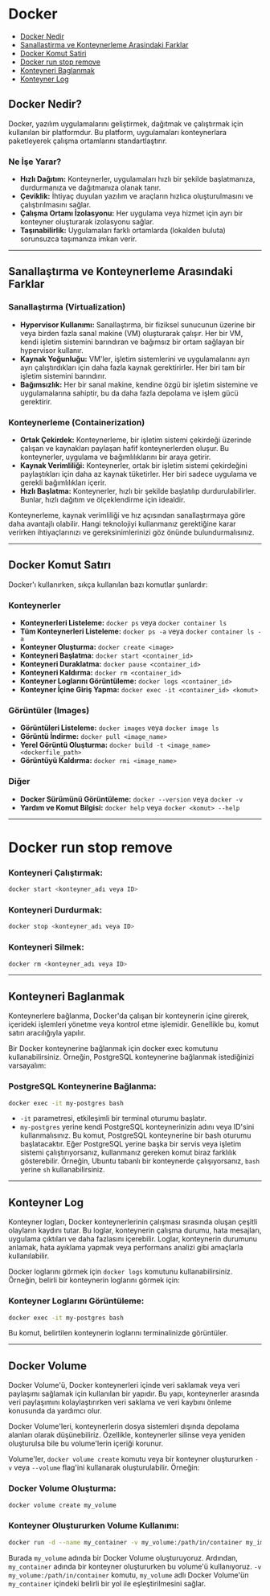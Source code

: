 # Docker

- [Docker Nedir](#docker-nedir)
- [Sanallastirma ve Konteynerleme Arasindaki Farklar](#sanallastirma-ve-konteynerleme-arasindaki-farklar)
- [Docker Komut Satiri](#docker-komut-satiri)
- [Docker run stop remove](#docker-run-stop-remove)
- [Konteyneri Baglanmak](#konteyneri-baglanmak)
- [Konteyner Log](#konteyner-log)  


## Docker Nedir?

Docker, yazılım uygulamalarını geliştirmek, dağıtmak ve çalıştırmak için kullanılan bir platformdur. Bu platform, uygulamaları konteynerlara paketleyerek çalışma ortamlarını standartlaştırır. 

### Ne İşe Yarar?

- **Hızlı Dağıtım:** Konteynerler, uygulamaları hızlı bir şekilde başlatmanıza, durdurmanıza ve dağıtmanıza olanak tanır.
- **Çeviklik:** İhtiyaç duyulan yazılım ve araçların hızlıca oluşturulmasını ve çalıştırılmasını sağlar.
- **Çalışma Ortamı İzolasyonu:** Her uygulama veya hizmet için ayrı bir konteyner oluşturarak izolasyonu sağlar.
- **Taşınabilirlik:** Uygulamaları farklı ortamlarda (lokalden buluta) sorunsuzca taşımanıza imkan verir.
***
## Sanallaştırma ve Konteynerleme Arasındaki Farklar

### Sanallaştırma (Virtualization)

- **Hypervisor Kullanımı:** Sanallaştırma, bir fiziksel sunucunun üzerine bir veya birden fazla sanal makine (VM) oluşturarak çalışır. Her bir VM, kendi işletim sistemini barındıran ve bağımsız bir ortam sağlayan bir hypervisor kullanır.
- **Kaynak Yoğunluğu:** VM'ler, işletim sistemlerini ve uygulamalarını ayrı ayrı çalıştırdıkları için daha fazla kaynak gerektirirler. Her biri tam bir işletim sistemini barındırır.
- **Bağımsızlık:** Her bir sanal makine, kendine özgü bir işletim sistemine ve uygulamalarına sahiptir, bu da daha fazla depolama ve işlem gücü gerektirir.

### Konteynerleme (Containerization)

- **Ortak Çekirdek:** Konteynerleme, bir işletim sistemi çekirdeği üzerinde çalışan ve kaynakları paylaşan hafif konteynerlerden oluşur. Bu konteynerler, uygulama ve bağımlılıklarını bir araya getirir.
- **Kaynak Verimliliği:** Konteynerler, ortak bir işletim sistemi çekirdeğini paylaştıkları için daha az kaynak tüketirler. Her biri sadece uygulama ve gerekli bağımlılıkları içerir.
- **Hızlı Başlatma:** Konteynerler, hızlı bir şekilde başlatılıp durdurulabilirler. Bunlar, hızlı dağıtım ve ölçeklendirme için idealdir.

Konteynerleme, kaynak verimliliği ve hız açısından sanallaştırmaya göre daha avantajlı olabilir. Hangi teknolojiyi kullanmanız gerektiğine karar verirken ihtiyaçlarınızı ve gereksinimlerinizi göz önünde bulundurmalısınız.
***
## Docker Komut Satırı

Docker'ı kullanırken, sıkça kullanılan bazı komutlar şunlardır:

### Konteynerler

- **Konteynerleri Listeleme:** `docker ps` veya `docker container ls`
- **Tüm Konteynerleri Listeleme:** `docker ps -a` veya `docker container ls -a`
- **Konteyner Oluşturma:** `docker create <image>`
- **Konteyneri Başlatma:** `docker start <container_id>`
- **Konteyneri Duraklatma:** `docker pause <container_id>`
- **Konteyneri Kaldırma:** `docker rm <container_id>`
- **Konteyner Loglarını Görüntüleme:** `docker logs <container_id>`
- **Konteyner İçine Giriş Yapma:** `docker exec -it <container_id> <komut>`

### Görüntüler (Images)

- **Görüntüleri Listeleme:** `docker images` veya `docker image ls`
- **Görüntü İndirme:** `docker pull <image_name>`
- **Yerel Görüntü Oluşturma:** `docker build -t <image_name> <dockerfile_path>`
- **Görüntüyü Kaldırma:** `docker rmi <image_name>`

### Diğer

- **Docker Sürümünü Görüntüleme:** `docker --version` veya `docker -v`
- **Yardım ve Komut Bilgisi:** `docker help` veya `docker <komut> --help`

***

# Docker run stop remove

### Konteyneri Çalıştırmak:
```bash
docker start <konteyner_adı veya ID>
```

### Konteyneri Durdurmak:
```bash
docker stop <konteyner_adı veya ID>
```

### Konteyneri Silmek:
```bash
docker rm <konteyner_adı veya ID>
```
***
## Konteyneri Baglanmak
Konteynerlere bağlanma, Docker'da çalışan bir konteynerin içine girerek, içerideki işlemleri yönetme veya kontrol etme işlemidir. Genellikle bu, komut satırı aracılığıyla yapılır.

Bir Docker konteynerine bağlanmak için docker exec komutunu kullanabilirsiniz. Örneğin, PostgreSQL konteynerine bağlanmak istediğinizi varsayalım:

### PostgreSQL Konteynerine Bağlanma:
```bash
docker exec -it my-postgres bash
```
- `-it` parametresi, etkileşimli bir terminal oturumu başlatır.
- `my-postgres` yerine kendi PostgreSQL konteynerinizin adını veya ID'sini kullanmalısınız.
  Bu komut, PostgreSQL konteynerine bir bash oturumu başlatacaktır. Eğer PostgreSQL yerine başka bir servis veya işletim sistemi çalıştırıyorsanız, kullanmanız 
  gereken komut biraz farklılık gösterebilir. Örneğin, Ubuntu tabanlı bir konteynerde çalışıyorsanız, `bash` yerine `sh` kullanabilirsiniz.
***

## Konteyner Log
Konteyner logları, Docker konteynerlerinin çalışması sırasında oluşan çeşitli olayların kaydını tutar. Bu loglar, konteynerin çalışma durumu, hata mesajları, uygulama çıktıları ve daha fazlasını içerebilir. Loglar, konteynerin durumunu anlamak, hata ayıklama yapmak veya performans analizi gibi amaçlarla kullanılabilir.

Docker loglarını görmek için `docker logs` komutunu kullanabilirsiniz. Örneğin, belirli bir konteynerin loglarını görmek için:

### Konteyner Loglarını Görüntüleme:
```bash
docker exec -it my-postgres bash
```
Bu komut, belirtilen konteynerin loglarını terminalinizde görüntüler.
***
## Docker Volume
Docker Volume'ü, Docker konteynerleri içinde veri saklamak veya veri paylaşımı sağlamak için kullanılan bir yapıdır. Bu yapı, konteynerler arasında veri paylaşımını kolaylaştırırken veri saklama ve veri kaybını önleme konusunda da yardımcı olur.

Docker Volume'leri, konteynerlerin dosya sistemleri dışında depolama alanları olarak düşünebiliriz. Özellikle, konteynerler silinse veya yeniden oluşturulsa bile bu volume'lerin içeriği korunur.

Volume'ler, `docker volume create` komutu veya bir konteyner oluştururken `-v` veya `--volume` flag'ini kullanarak oluşturulabilir. Örneğin:

### Docker Volume Oluşturma:
```bash
docker volume create my_volume

```

### Konteyner Oluştururken Volume Kullanımı:
```bash
docker run -d --name my_container -v my_volume:/path/in/container my_image
```
Burada `my_volume` adında bir Docker Volume oluşturuyoruz. Ardından, `my_container` adında bir konteyner oluştururken bu volume'ü kullanıyoruz. `-v my_volume:/path/in/container` komutu, `my_volume` adlı Docker Volume'ün `my_container` içindeki belirli bir yol ile eşleştirilmesini sağlar.













